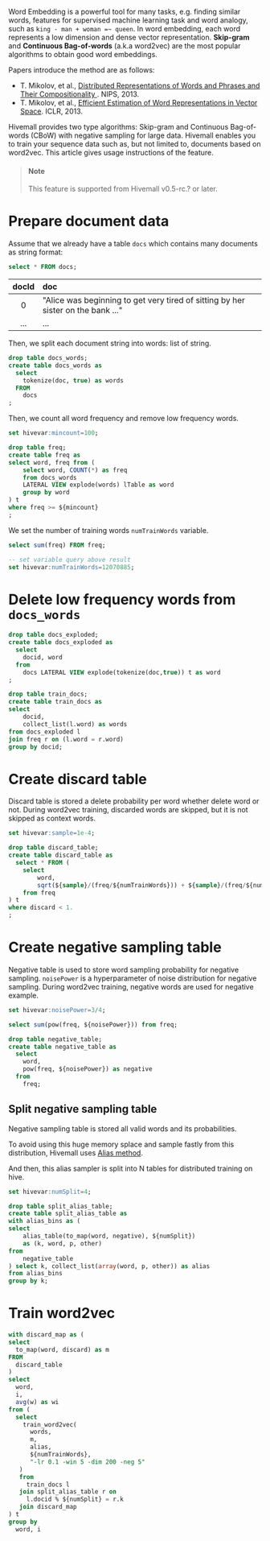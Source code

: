 <!--
  Licensed to the Apache Software Foundation (ASF) under one
  or more contributor license agreements.  See the NOTICE file
  distributed with this work for additional information
  regarding copyright ownership.  The ASF licenses this file
  to you under the Apache License, Version 2.0 (the
  "License"); you may not use this file except in compliance
  with the License.  You may obtain a copy of the License at

    http://www.apache.org/licenses/LICENSE-2.0

  Unless required by applicable law or agreed to in writing,
  software distributed under the License is distributed on an
  "AS IS" BASIS, WITHOUT WARRANTIES OR CONDITIONS OF ANY
  KIND, either express or implied.  See the License for the
  specific language governing permissions and limitations
  under the License.
-->
Word Embedding is a powerful tool for many tasks,
e.g. finding similar words,
features for supervised machine learning task and word analogy,
such as `king - man + woman =~ queen`.
In word embedding,
each word represents a low dimension and dense vector representation.
**Skip-gram** and **Continuous Bag-of-words** (a.k.a word2vec) are the most popular algorithms to obtain good word embeddings.

Papers introduce the method are as follows:

- T. Mikolov, et al., [Distributed Representations of Words and Phrases and Their Compositionality
](http://papers.nips.cc/paper/5021-distributed-representations-of-words-and-phrases-and-their-compositionality.pdf). NIPS, 2013.
- T. Mikolov, et al., [Efficient Estimation of Word Representations in Vector Space](https://arxiv.org/abs/1301.3781). ICLR, 2013.

Hivemall provides two type algorithms: Skip-gram and Continuous Bag-of-words (CBoW) with negative sampling for large data.
Hivemall enables you to train your sequence data such as,
but not limited to, documents based on word2vec.
This article gives usage instructions of the feature.

<!-- toc -->

> #### Note
> This feature is supported from Hivemall v0.5-rc.? or later.

# Prepare document data

Assume that we already have a table `docs` which contains many documents as string format:

```sql
select * FROM docs;
```

| docId | doc |
|:----: |:----|
|  0    | "Alice was beginning to get very tired of sitting by her sister on the bank ..." |
| ...   | ... |

Then, we split each document string into words: list of string.

``` sql
drop table docs_words;
create table docs_words as
  select
    tokenize(doc, true) as words
  FROM
    docs
;
```

Then, we count all word frequency and remove low frequency words.

``` sql
set hivevar:mincount=100;

drop table freq;
create table freq as
select word, freq from (
    select word, COUNT(*) as freq
    from docs_words
    LATERAL VIEW explode(words) lTable as word
    group by word
) t
where freq >= ${mincount}
;
```

We set the number of training words `numTrainWords` variable.

``` sql
select sum(freq) FROM freq;

-- set variable query above result
set hivevar:numTrainWords=12070885;
```

# Delete low frequency words from `docs_words`

```sql
drop table docs_exploded;
create table docs_exploded as
  select
    docid, word
  from
    docs LATERAL VIEW explode(tokenize(doc,true)) t as word
;

drop table train_docs;
create table train_docs as
select
    docid,
    collect_list(l.word) as words
from docs_exploded l
join freq r on (l.word = r.word)
group by docid;
```

# Create discard table

Discard table is stored a delete probability per word whether delete word or not.
During word2vec training,
discarded words are skipped,
but it is not skipped as context words.

```sql
set hivevar:sample=1e-4;

drop table discard_table;
create table discard_table as
  select * FROM (
    select
        word,
        sqrt(${sample}/(freq/${numTrainWords})) + ${sample}/(freq/${numTrainWords}) as discard
    from freq
) t
where discard < 1.
;
```

# Create negative sampling table

Negative table is used to store word sampling probability for negative sampling.
`noisePower` is a hyperparameter of noise distribution for negative sampling.
During word2vec training, negative words are used for negative example.

```sql
set hivevar:noisePower=3/4;

select sum(pow(freq, ${noisePower})) from freq;

drop table negative_table;
create table negative_table as
  select
    word,
    pow(freq, ${noisePower}) as negative
  from
    freq;
```

## Split negative sampling table

Negative sampling table is stored all valid words and its probabilities.

To avoid using this huge memory splace and sample fastly from this distribution,
Hivemall uses [Alias method](https://en.wikipedia.org/wiki/Alias_method).

And then, this alias sampler is split into N tables for distributed training on hive.

``` sql
set hivevar:numSplit=4;

drop table split_alias_table;
create table split_alias_table as
with alias_bins as (
select
    alias_table(to_map(word, negative), ${numSplit})
    as (k, word, p, other)
from
    negative_table
) select k, collect_list(array(word, p, other)) as alias
from alias_bins
group by k;
```

# Train word2vec

```sql
with discard_map as (
select
  to_map(word, discard) as m
FROM
  discard_table
)
select
  word,
  i,
  avg(w) as wi
from (
  select
    train_word2vec(
      words,
      m,
      alias,
      ${numTrainWords},
      "-lr 0.1 -win 5 -dim 200 -neg 5"
   )
   from
     train_docs l
   join split_alias_table r on
     l.docid % ${numSplit} = r.k
   join discard_map
) t
group by
  word, i
```
